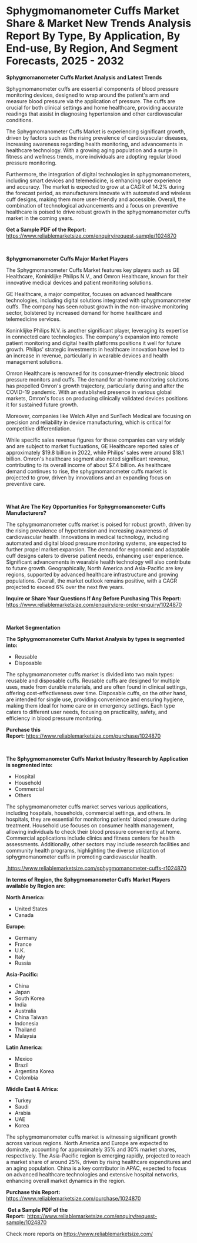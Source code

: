 <p><h1>Sphygmomanometer Cuffs Market Share & Market New Trends Analysis Report By Type, By Application, By End-use, By Region, And Segment Forecasts, 2025 - 2032</h1></p><p><strong>Sphygmomanometer Cuffs Market Analysis and Latest Trends</strong></p>
<p><p>Sphygmomanometer cuffs are essential components of blood pressure monitoring devices, designed to wrap around the patient's arm and measure blood pressure via the application of pressure. The cuffs are crucial for both clinical settings and home healthcare, providing accurate readings that assist in diagnosing hypertension and other cardiovascular conditions.</p><p>The Sphygmomanometer Cuffs Market is experiencing significant growth, driven by factors such as the rising prevalence of cardiovascular diseases, increasing awareness regarding health monitoring, and advancements in healthcare technology. With a growing aging population and a surge in fitness and wellness trends, more individuals are adopting regular blood pressure monitoring. </p><p>Furthermore, the integration of digital technologies in sphygmomanometers, including smart devices and telemedicine, is enhancing user experience and accuracy. The market is expected to grow at a CAGR of 14.2% during the forecast period, as manufacturers innovate with automated and wireless cuff designs, making them more user-friendly and accessible. Overall, the combination of technological advancements and a focus on preventive healthcare is poised to drive robust growth in the sphygmomanometer cuffs market in the coming years.</p></p>
<p><strong>Get a Sample PDF of the Report:&nbsp;</strong> <a href="https://www.reliablemarketsize.com/enquiry/request-sample/1024870?utm_campaign=1789&utm_medium=2&utm_source=Github&utm_content=ia&utm_term=05032025&utm_id=sphygmomanometer-cuffs">https://www.reliablemarketsize.com/enquiry/request-sample/1024870</a></p>
<p>&nbsp;</p>
<p><strong>Sphygmomanometer Cuffs Major Market Players</strong></p>
<p><p>The Sphygmomanometer Cuffs Market features key players such as GE Healthcare, Koninklijke Philips N.V., and Omron Healthcare, known for their innovative medical devices and patient monitoring solutions. </p><p>GE Healthcare, a major competitor, focuses on advanced healthcare technologies, including digital solutions integrated with sphygmomanometer cuffs. The company has seen robust growth in the non-invasive monitoring sector, bolstered by increased demand for home healthcare and telemedicine services. </p><p>Koninklijke Philips N.V. is another significant player, leveraging its expertise in connected care technologies. The company's expansion into remote patient monitoring and digital health platforms positions it well for future growth. Philips' strategic investments in healthcare innovation have led to an increase in revenue, particularly in wearable devices and health management solutions.</p><p>Omron Healthcare is renowned for its consumer-friendly electronic blood pressure monitors and cuffs. The demand for at-home monitoring solutions has propelled Omron's growth trajectory, particularly during and after the COVID-19 pandemic. With an established presence in various global markets, Omron's focus on producing clinically validated devices positions it for sustained future growth.</p><p>Moreover, companies like Welch Allyn and SunTech Medical are focusing on precision and reliability in device manufacturing, which is critical for competitive differentiation. </p><p>While specific sales revenue figures for these companies can vary widely and are subject to market fluctuations, GE Healthcare reported sales of approximately $19.8 billion in 2022, while Philips' sales were around $18.1 billion. Omron's healthcare segment also noted significant revenue, contributing to its overall income of about $7.4 billion. As healthcare demand continues to rise, the sphygmomanometer cuffs market is projected to grow, driven by innovations and an expanding focus on preventive care.</p></p>
<p>&nbsp;</p>
<p><strong>What Are The Key Opportunities For Sphygmomanometer Cuffs Manufacturers?</strong></p>
<p><p>The sphygmomanometer cuffs market is poised for robust growth, driven by the rising prevalence of hypertension and increasing awareness of cardiovascular health. Innovations in medical technology, including automated and digital blood pressure monitoring systems, are expected to further propel market expansion. The demand for ergonomic and adaptable cuff designs caters to diverse patient needs, enhancing user experience. Significant advancements in wearable health technology will also contribute to future growth. Geographically, North America and Asia-Pacific are key regions, supported by advanced healthcare infrastructure and growing populations. Overall, the market outlook remains positive, with a CAGR projected to exceed 6% over the next five years.</p></p>
<p><strong>Inquire or Share Your Questions If Any Before Purchasing This Report:</strong> <a href="https://www.reliablemarketsize.com/enquiry/pre-order-enquiry/1024870?utm_campaign=1789&utm_medium=2&utm_source=Github&utm_content=ia&utm_term=05032025&utm_id=sphygmomanometer-cuffs">https://www.reliablemarketsize.com/enquiry/pre-order-enquiry/1024870</a></p>
<p>&nbsp;</p>
<p><strong>Market Segmentation</strong></p>
<p><strong>The Sphygmomanometer Cuffs Market Analysis by types is segmented into:</strong></p>
<p><ul><li>Reusable</li><li>Disposable</li></ul></p>
<p><p>The sphygmomanometer cuffs market is divided into two main types: reusable and disposable cuffs. Reusable cuffs are designed for multiple uses, made from durable materials, and are often found in clinical settings, offering cost-effectiveness over time. Disposable cuffs, on the other hand, are intended for single use, providing convenience and ensuring hygiene, making them ideal for home care or in emergency settings. Each type caters to different user needs, focusing on practicality, safety, and efficiency in blood pressure monitoring.</p></p>
<p><strong>Purchase this Report:&nbsp;</strong><a href="https://www.reliablemarketsize.com/purchase/1024870?utm_campaign=1789&utm_medium=2&utm_source=Github&utm_content=ia&utm_term=05032025&utm_id=sphygmomanometer-cuffs">https://www.reliablemarketsize.com/purchase/1024870</a></p>
<p>&nbsp;</p>
<p><strong>The Sphygmomanometer Cuffs Market Industry Research by Application is segmented into:</strong></p>
<p><ul><li>Hospital</li><li>Household</li><li>Commercial</li><li>Others</li></ul></p>
<p><p>The sphygmomanometer cuffs market serves various applications, including hospitals, households, commercial settings, and others. In hospitals, they are essential for monitoring patients' blood pressure during treatment. Household use focuses on consumer health management, allowing individuals to check their blood pressure conveniently at home. Commercial applications include clinics and fitness centers for health assessments. Additionally, other sectors may include research facilities and community health programs, highlighting the diverse utilization of sphygmomanometer cuffs in promoting cardiovascular health.</p></p>
<p><a href="https://www.reliablemarketsize.com/sphygmomanometer-cuffs-r1024870?utm_campaign=1789&utm_medium=2&utm_source=Github&utm_content=ia&utm_term=05032025&utm_id=sphygmomanometer-cuffs">&nbsp;https://www.reliablemarketsize.com/sphygmomanometer-cuffs-r1024870</a></p>
<p><strong>In terms of Region, the Sphygmomanometer Cuffs Market Players available by Region are:</strong></p>
<p>
    <p> <strong> North America: </strong>
        <ul>
            <li>United States</li>
            <li>Canada</li>
        </ul>
        </p> 
    <p> <strong> Europe: </strong>
        <ul>
            <li>Germany</li>
            <li>France</li>
            <li>U.K.</li>
            <li>Italy</li>
            <li>Russia</li>
        </ul>
        </p> 
    <p> <strong> Asia-Pacific: </strong>
        <ul>
            <li>China</li>
            <li>Japan</li>
            <li>South Korea</li>
            <li>India</li>
            <li>Australia</li>
            <li>China Taiwan</li>
            <li>Indonesia</li>
            <li>Thailand</li>
            <li>Malaysia</li>
        </ul>
        </p> 
    <p> <strong> Latin America: </strong>
        <ul>
            <li>Mexico</li>
            <li>Brazil</li>
            <li>Argentina Korea</li>
            <li>Colombia</li>
        </ul>
        </p> 
    <p> <strong> Middle East & Africa: </strong>
        <ul>
            <li>Turkey</li>
            <li>Saudi</li>
            <li>Arabia</li>
            <li>UAE</li>
            <li>Korea</li>
        </ul>
    </p>
    </p>
<p><p>The sphygmomanometer cuffs market is witnessing significant growth across various regions. North America and Europe are expected to dominate, accounting for approximately 35% and 30% market shares, respectively. The Asia-Pacific region is emerging rapidly, projected to reach a market share of around 25%, driven by rising healthcare expenditures and an aging population. China is a key contributor in APAC, expected to focus on advanced healthcare technologies and extensive hospital networks, enhancing overall market dynamics in the region.</p></p>
<p><strong>Purchase this Report: </strong><a href="https://www.reliablemarketsize.com/purchase/1024870?utm_campaign=1789&utm_medium=2&utm_source=Github&utm_content=ia&utm_term=05032025&utm_id=sphygmomanometer-cuffs">https://www.reliablemarketsize.com/purchase/1024870</a></p>
<p>&nbsp;<strong>Get a Sample PDF of the Report:&nbsp;&nbsp;</strong><a href="https://www.reliablemarketsize.com/enquiry/request-sample/1024870?utm_campaign=1789&utm_medium=2&utm_source=Github&utm_content=ia&utm_term=05032025&utm_id=sphygmomanometer-cuffs">https://www.reliablemarketsize.com/enquiry/request-sample/1024870</a></p>
<p><strong></strong></p>
<p>Check more reports on <a href="https://www.reliablemarketsize.com/?utm_campaign=1789&utm_medium=2&utm_source=Github&utm_content=ia&utm_term=05032025&utm_id=sphygmomanometer-cuffs">https://www.reliablemarketsize.com/</a></p>